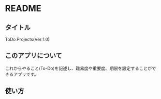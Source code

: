 # README

## タイトル

ToDo.Projects(Ver:1.0)

## このアプリについて
これからやること(To-Do)を記述し、難易度や重要度、期限を設定することができるアプリです。

## 使い方
